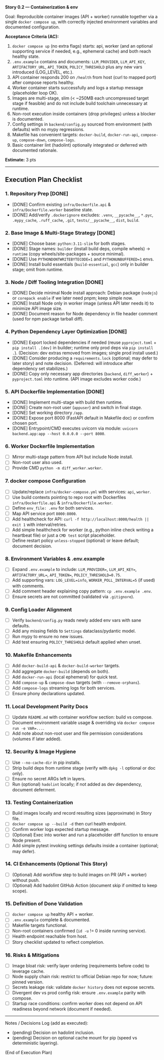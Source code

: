 **Story 0.2 — Containerization & env**

Goal: Reproducible container images (API + worker) runnable together via a single `docker compose up`, with correctly injected environment variables and documented configuration.

**Acceptance Criteria (AC):**
1. `docker compose up` (no extra flags) starts: api, worker (and an optional supporting service if needed, e.g., ephemeral cache) and both reach healthy state.
2. `.env.example` contains and documents: `LLM_PROVIDER`, `LLM_API_KEY`, `ARTIFACTORY_URL`, `API_TOKEN`, `POLICY_THRESHOLD` plus any new vars introduced (LOG_LEVEL, etc.).
3. API container responds 200 on `/health` from host (curl to mapped port) after compose reports healthy.
4. Worker container starts successfully and logs a startup message (placeholder loop OK).
5. Images are multi-stage, slim (< ~250MB each uncompressed target stage if feasible) and do not include build toolchain unnecessary at runtime.
6. Non-root execution inside containers (drop privileges) unless a blocker is documented.
7. Config settings in `backend/config.py` sourced from environment (with defaults) with no mypy regressions.
8. Makefile has convenient targets: `docker-build`, `docker-run-api`, `compose-up`, `compose-down`, `compose-logs`.
9. Basic container lint (hadolint) optionally integrated or deferred with documented rationale.

**Estimate:** 3 pts

---

## Execution Plan Checklist

### 1. Repository Prep [DONE]
- [DONE] Confirm existing `infra/Dockerfile.api` & `infra/Dockerfile.worker` baseline state.
- [DONE] Add/verify `.dockerignore` excludes: `.venv`, `__pycache__`, `*.pyc`, `.mypy_cache`, `.ruff_cache`, `.git`, `tests/__pycache__`, `dist`, `build`.

### 2. Base Image & Multi-Stage Strategy [DONE]
- [DONE] Choose base: `python:3.11-slim` for both stages.
- [DONE] Stage names: `builder` (install build deps, compile wheels) -> `runtime` (copy wheels/site-packages + source minimal).
- [DONE] Use `PYTHONDONTWRITEBYTECODE=1` and `PYTHONUNBUFFERED=1` envs.
- [DONE] Install build essentials (`build-essential`, `gcc`) only in builder stage; omit from runtime.

### 3. Node / Diff Tooling Integration [DONE]
- [DONE] Decide minimal Node install approach: Debian package (`nodejs`) or `corepack enable` if we later need pnpm; keep simple now.
- [DONE] Install Node only in worker image (unless API later needs it) to minimize API image size.
- [DONE] Document reason for Node dependency in file header comment (used for npm package tarball diff).

### 4. Python Dependency Layer Optimization [DONE]
- [DONE] Export locked dependencies if needed (reuse `pyproject.toml` + `pip install .[dev]` in builder; runtime only prod deps via `pip install .`). (Decision: dev extras removed from images; single prod install used.)
- [DONE] Consider producing a `requirements.lock` (optional; may defer to later story) and note decision. (Deferred: will introduce after dependency set stabilizes.)
- [DONE] Copy only necessary app directories (`backend`, `diff_worker`) + `pyproject.toml` into runtime. (API image excludes worker code.)

### 5. API Dockerfile Implementation [DONE]
- [DONE] Implement multi-stage with build then runtime.
- [DONE] Create non-root user (`appuser`) and switch in final stage.
- [DONE] Set working directory `/app`.
- [DONE] Expose port 8000 (FastAPI default in Makefile doc) or confirm chosen port.
- [DONE] Entrypoint/CMD executes uvicorn via module: `uvicorn backend.app:app --host 0.0.0.0 --port 8000`.

### 6. Worker Dockerfile Implementation
- [ ] Mirror multi-stage pattern from API but include Node install.
- [ ] Non-root user also used.
- [ ] Provide CMD `python -m diff_worker.worker`.

### 7. docker compose Configuration
- [ ] Update/replace `infra/docker-compose.yml` with services: `api`, `worker`.
- [ ] Use build contexts pointing to repo root with Dockerfiles `infra/Dockerfile.api` & `infra/Dockerfile.worker`.
- [ ] Define `env_file: .env` for both services.
- [ ] Map API service port `8000:8000`.
- [ ] Add healthcheck for API: `curl -f http://localhost:8000/health || exit 1` with interval/retries.
- [ ] Add simple healthcheck for worker (e.g., python inline check writing a heartbeat file) or just a `CMD test` script placeholder.
- [ ] Define restart policy `unless-stopped` (optional) or leave default; document decision.

### 8. Environment Variables & .env.example
- [ ] Expand `.env.example` to include: `LLM_PROVIDER=`, `LLM_API_KEY=`, `ARTIFACTORY_URL=`, `API_TOKEN=`, `POLICY_THRESHOLD=0.75`.
- [ ] Add supporting vars: `LOG_LEVEL=info`, `WORKER_POLL_INTERVAL=5` (if used) with comments.
- [ ] Add comment header explaining copy pattern: `cp .env.example .env`.
- [ ] Ensure secrets are not committed (validated via `.gitignore`).

### 9. Config Loader Alignment
- [ ] Verify `backend/config.py` reads newly added env vars with sane defaults.
- [ ] Add any missing fields to `Settings` dataclass/pydantic model.
- [ ] Run mypy to ensure no new issues.
- [ ] Add test ensuring `POLICY_THRESHOLD` default applied when unset.

### 10. Makefile Enhancements
- [ ] Add `docker-build-api` & `docker-build-worker` targets.
- [ ] Add aggregate `docker-build` (depends on both).
- [ ] Add `docker-run-api` (local ephemeral) for quick test.
- [ ] Add `compose-up` & `compose-down` targets (with `--remove-orphans`).
- [ ] Add `compose-logs` streaming logs for both services.
- [ ] Ensure phony declarations updated.

### 11. Local Development Parity Docs
- [ ] Update `README.md` with container workflow section: build vs compose.
- [ ] Document environment variable usage & overriding via `docker compose run -e VAR=...`.
- [ ] Add note about non-root user and file permission considerations (volumes if later added).

### 12. Security & Image Hygiene
- [ ] Use `--no-cache-dir` in pip installs.
- [ ] Strip build deps from runtime stage (verify with `dpkg -l` optional or doc only).
- [ ] Ensure no secret ARGs left in layers.
- [ ] Run (optional) `hadolint` locally; if not added as dev dependency, document deferment.

### 13. Testing Containerization
- [ ] Build images locally and record resulting sizes (approximate) in Story file.
- [ ] `docker compose up --build -d` then curl health endpoint.
- [ ] Confirm worker logs expected startup message.
- [ ] (Optional) Exec into worker and run a placeholder diff function to ensure Node present.
- [ ] Add simple pytest invoking settings defaults inside a container (optional; may defer).

### 14. CI Enhancements (Optional This Story)
- [ ] (Optional) Add workflow step to build images on PR (API + worker) without push.
- [ ] (Optional) Add hadolint GitHub Action (document skip if omitted to keep scope).

### 15. Definition of Done Validation
- [ ] `docker compose up` healthy API + worker.
- [ ] `.env.example` complete & documented.
- [ ] Makefile targets functional.
- [ ] Non-root containers confirmed (`id -u` != 0 inside running service).
- [ ] Health endpoint reachable from host.
- [ ] Story checklist updated to reflect completion.

### 16. Risks & Mitigations
- [ ] Image bloat risk: verify layer ordering (requirements before code) to leverage cache.
- [ ] Node supply chain risk: restrict to official Debian repo for now; future: pinned version.
- [ ] Secrets leakage risk: validate `docker history` does not expose secrets.
- [ ] Divergent dev vs prod config risk: ensure `.env.example` parity with compose.
- [ ] Startup race conditions: confirm worker does not depend on API readiness beyond network (document if needed).

---

Notes / Decisions Log (add as executed):
- (pending) Decision on hadolint inclusion.
- (pending) Decision on optional cache mount for pip (speed vs deterministic layering).

(End of Execution Plan)